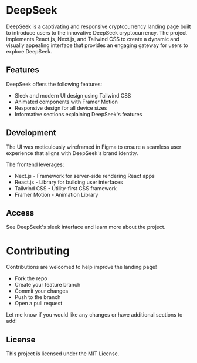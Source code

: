 # DeepSeek

DeepSeek is a captivating and responsive cryptocurrency landing page built to introduce users to the innovative DeepSeek cryptocurrency. The project implements React.js, Next.js, and Tailwind CSS to create a dynamic and visually appealing interface that provides an engaging gateway for users to explore DeepSeek.

## Features
DeepSeek offers the following features:
- Sleek and modern UI design using Tailwind CSS
- Animated components with Framer Motion
- Responsive design for all device sizes
- Informative sections explaining DeepSeek's features

## Development
The UI was meticulously wireframed in Figma to ensure a seamless user experience that aligns with DeepSeek's brand identity.  

The frontend leverages:
- Next.js - Framework for server-side rendering React apps
- React.js - Library for building user interfaces
- Tailwind CSS - Utility-first CSS framework
- Framer Motion - Animation Library

## Access
See DeepSeek's sleek interface and learn more about the project.

# Contributing
Contributions are welcomed to help improve the landing page!
- Fork the repo
- Create your feature branch
- Commit your changes
- Push to the branch
- Open a pull request

Let me know if you would like any changes or have additional sections to add!

## License
This project is licensed under the MIT License.